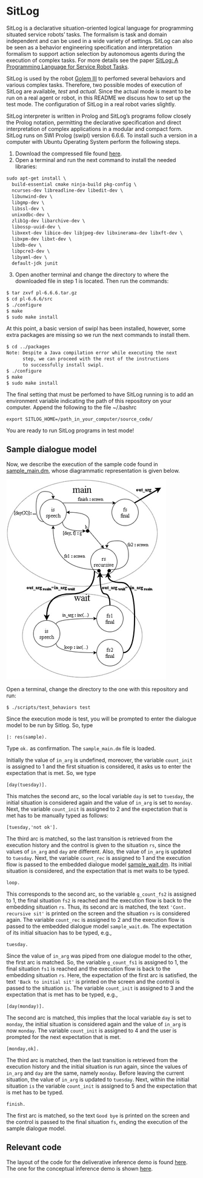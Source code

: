 # SitLog
SitLog is a declarative situation-oriented logical language for programming situated service robots’ tasks. The formalism is task and domain independent and can be used in a wide variety of settings. SitLog can also be seen as a behavior engineering specification and interpretation formalism to support action selection by autonomous agents during the execution of complex tasks. For more details see the paper [SitLog: A Programming Language for Service Robot Tasks](https://doi.org/10.5772/56906).

SitLog is used by the robot [Golem III](http://golem.iimas.unam.mx/home.php?lang=en&sec=home) to perfomed several behaviors and various complex tasks. Therefore, two possible modes of execution of SitLog are available, *test* and *actual*. Since the actual mode is meant to be run on a real agent or robot, in this README we discuss how to set up the test mode. The configuration of SitLog in a real robot varies slightly.

SitLog interpreter is written in Prolog and SitLog’s programs follow closely the Prolog notation, permitting the declarative specification and direct interpretation of complex applications in a modular and compact form. SitLog runs on SWI Prolog (swipl) version 6.6.6. To install such a version in a computer with Ubuntu Operating System perform the following steps.

   1. Download the compressed file found [here](https://www.swi-prolog.org/download/stable/src/pl-6.6.6.tar.gz). 
   2. Open a terminal and run the next command to install the needed libraries:

    sudo apt-get install \
      build-essential cmake ninja-build pkg-config \
      ncurses-dev libreadline-dev libedit-dev \
      libunwind-dev \
      libgmp-dev \
      libssl-dev \
      unixodbc-dev \
      zlib1g-dev libarchive-dev \
      libossp-uuid-dev \
      libxext-dev libice-dev libjpeg-dev libxinerama-dev libxft-dev \
      libxpm-dev libxt-dev \
      libdb-dev \
      libpcre3-dev \
      libyaml-dev \
      default-jdk junit


   3. Open another terminal and change the directory to where the downloaded file in step 1 is located. Then run the commands:

    $ tar zxvf pl-6.6.6.tar.gz
    $ cd pl-6.6.6/src
    $ ./configure
    $ make
    $ sudo make install
        

At this point, a basic version of swipl has been installed, however, some extra packages are missing so we run the next commands to install them.

    $ cd ../packages
    Note: Despite a Java compilation error while executing the next
          step, we can proceed with the rest of the instructions
          to successfully install swipl.
    $ ./configure
    $ make
    $ sudo make install


The final setting that must be perfomed to have SitLog running is to add an environment variable indicating the path of this repository on your computer. Append the following to the file ~/.bashrc

    export SITLOG_HOME=/path_in_your_computer/source_code/


You are ready to run SitLog programs in test mode!

## Sample dialogue model

Now, we describe the execution of the sample code 
found in [sample_main.dm](https://github.com/SitLog/source_code/blob/master/apps/test_behaviors/sample/sample_main.dm), whose diagrammatic representation is given below.

![Diagrammatic representation of sample dialoge model](apps/test_behaviors/sample/dm_diagram.jpg)

Open a terminal, change the directory to the one with this repository and run:

    $ ./scripts/test_behaviors test


Since the execution mode is test, you will be prompted to enter the dialogue model to be run by Sitlog. So, type

    |: res(sample).


Type ```ok.``` as confirmation. The ```sample_main.dm``` file is loaded.

Initially the value of ```in_arg``` is undefined, moreover, the variable ```count_init``` is assigned to 1 and the first situation is considered, it asks us to enter the expectation that is met. So, we type

    [day(tuesday)].

This matches the second arc, so the local variable ```day``` is set to ```tuesday```, the initial situation is considered again and the value of ```in_arg``` is set to ```monday```. Next, the variable ```count_init``` is assigned to 2 and the expectation that is met has to be manually typed as follows:

    [tuesday,'not ok'].


The third arc is matched, so the last transition is retrieved from the execution history and the control is given to the situation ```rs```, since the values of ```in_arg``` and ```day``` are different. Also, the value of ```in_arg``` is updated to ```tuesday```. Next, the variable ```count_rec``` is assigned to 1 and the execution flow is passed to the embedded dialogue model [sample_wait.dm](https://github.com/SitLog/source_code/blob/master/apps/test_behaviors/sample/sample_wait.dm). Its initial situation is considered, and the expectation that is met waits to be typed.

    loop.


This corresponds to the second arc, so the variable ```g_count_fs2``` is assigned to 1, the final situation ```fs2``` is reached and the execution flow is back to the embedding situation ```rs```. Thus, its second arc is matched, the text ```'Cont. recursive sit'``` is printed on the screen and the situation ```rs``` is considered again. The variable ```count_rec``` is assigned to 2 and the execution flow is passed to the embedded dialogue model ```sample_wait.dm```. The expectation of its initial situacion has to be typed, e.g.,

    tuesday.


Since the value of ```in_arg``` was piped  from one dialogue model to the other, the first arc is matched. So, the variable ```g_count_fs1``` is assigned to 1, the final situation ```fs1``` is reached and the execution flow is back to the embedding situation ```rs```. Here, the expectation of the first arc is satisfied, the text ```'Back to initial sit'``` is printed on the screen and the control is passed to the situation ```is```. The variable ```count_init``` is assigned to 3 and the expectation that is met has to be typed, e.g.,

    [day(monday)].


The second arc is matched, this implies that the local variable ```day``` is set to ```monday```, the initial situation is considered again and the value of ```in_arg``` is now ```monday```. The variable ```count_init``` is assigned to 4 and the user is prompted for the next expectation that is met.

    [monday,ok].


The third arc is matched, then the last transition is retrieved from the execution history and the initial situation is run again, since the values of ```in_arg``` and ```day``` are the same, namely ```monday```. Before leaving the current situation, the value of ```in_arg``` is updated to ```tuesday```. Next, within the initial situation ```is``` the variable ```count_init``` is assigned to 5 and the expectation that is met has to be typed.

    finish.


The first arc is matched, so the text ```Good bye``` is printed on the screen and the control is passed to the final situation ```fs```, ending the execution of the sample dialogue model.

## Relevant code
The layout of the code for the deliverative inference demo is found [here](https://github.com/SitLog/source_code/tree/master/apps/german_open_2019/demo_supermarket). The one for the conceptual inference demo is shown [here](https://github.com/SitLog/source_code/tree/master/apps/test_behaviors/preferences).